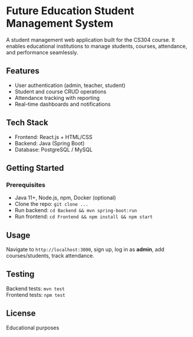 # Future Education Student Management System

A student management web application built for the CS304 course. It enables educational institutions to manage students, courses, attendance, and performance seamlessly.

## Features
- User authentication (admin, teacher, student)
- Student and course CRUD operations
- Attendance tracking with reporting
- Real-time dashboards and notifications

## Tech Stack
- Frontend: React.js + HTML/CSS
- Backend: Java (Spring Boot)
- Database: PostgreSQL / MySQL

## Getting Started
### Prerequisites
- Java 11+, Node.js, npm, Docker (optional)
- Clone the repo: `git clone ...`
- Run backend: `cd Backend && mvn spring-boot:run`
- Run frontend: `cd Frontend && npm install && npm start`

## Usage
Navigate to `http://localhost:3000`, sign up, log in as **admin**, add courses/students, track attendance.

## Testing
Backend tests: `mvn test`  
Frontend tests: `npm test`

## License
Educational purposes
